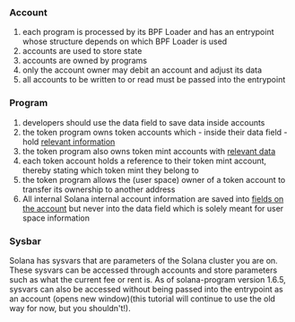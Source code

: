 
### Account
1. each program is processed by its BPF Loader and has an entrypoint whose structure depends on which BPF Loader is used
2. accounts are used to store state
3. accounts are owned by programs
4. only the account owner may debit an account and adjust its data
5. all accounts to be written to or read must be passed into the entrypoint

### Program
1. developers should use the data field to save data inside accounts
2. the token program owns token accounts which - inside their data field - hold [relevant information](https://github.com/solana-labs/solana-program-library/blob/master/token/program/src/state.rs#L86)
3. the token program also owns token mint accounts with [relevant data](https://github.com/solana-labs/solana-program-library/blob/master/token/program/src/state.rs#L86)
4. each token account holds a reference to their token mint account, thereby stating which token mint they belong to
5. the token program allows the (user space) owner of a token account to transfer its ownership to another address
6. All internal Solana internal account information are saved into [fields on the account](https://docs.rs/solana-program/1.5.0/solana_program/account_info/struct.AccountInfo.html#fields) but never into the data field which is solely meant for user space information

### Sysbar
Solana has sysvars that are parameters of the Solana cluster you are on. These sysvars can be accessed through accounts and store parameters such as what the current fee or rent is. As of solana-program version 1.6.5, sysvars can also be accessed without being passed into the entrypoint as an account (opens new window)(this tutorial will continue to use the old way for now, but you shouldn't!).
#